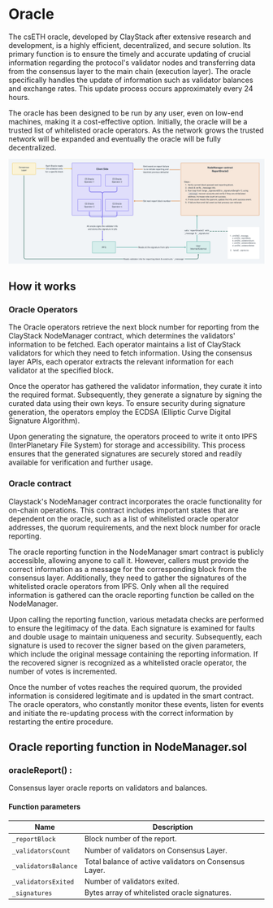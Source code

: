 # Oracle

The csETH oracle, developed by ClayStack after extensive research and development, is a highly efficient, decentralized, and secure solution. Its primary function is to ensure the timely and accurate updating of crucial information regarding the protocol's validator nodes and transferring data from the consensus layer to the main chain (execution layer). The oracle specifically handles the update of information such as validator balances and exchange rates. This update process occurs approximately every 24 hours.

The oracle has been designed to be run by any user, even on low-end machines, making it a cost-effective option. Initially, the oracle will be a trusted list of whitelisted oracle operators. As the network grows the trusted network will be expanded and eventually the oracle will be fully decentralized.

![oracle](../../.gitbook/assets/oracle.png)

## How it works

### Oracle Operators

The Oracle operators retrieve the next block number for reporting from the ClayStack NodeManager contract, which determines the validators' information to be fetched. Each operator maintains a list of ClayStack validators for which they need to fetch information. Using the consensus layer APIs, each operator extracts the relevant information for each validator at the specified block.

Once the operator has gathered the validator information, they curate it into the required format. Subsequently, they generate a signature by signing the curated data using their own keys. To ensure security during signature generation, the operators employ the ECDSA (Elliptic Curve Digital Signature Algorithm).

Upon generating the signature, the operators proceed to write it onto IPFS (InterPlanetary File System) for storage and accessibility. This process ensures that the generated signatures are securely stored and readily available for verification and further usage.

### Oracle contract

Claystack's NodeManager contract incorporates the oracle functionality for on-chain operations. This contract includes important states that are dependent on the oracle, such as a list of whitelisted oracle operator addresses, the quorum requirements, and the next block number for oracle reporting.

The oracle reporting function in the NodeManager smart contract is publicly accessible, allowing anyone to call it. However, callers must provide the correct information as a message for the corresponding block from the consensus layer. Additionally, they need to gather the signatures of the whitelisted oracle operators from IPFS. Only when all the required information is gathered can the oracle reporting function be called on the NodeManager.

Upon calling the reporting function, various metadata checks are performed to ensure the legitimacy of the data. Each signature is examined for faults and double usage to maintain uniqueness and security. Subsequently, each signature is used to recover the signer based on the given parameters, which include the original message containing the reporting information. If the recovered signer is recognized as a whitelisted oracle operator, the number of votes is incremented.

Once the number of votes reaches the required quorum, the provided information is considered legitimate and is updated in the smart contract. The oracle operators, who constantly monitor these events, listen for events and initiate the re-updating process with the correct information by restarting the entire procedure.

## Oracle reporting function in NodeManager.sol

### oracleReport() :

Consensus layer oracle reports on validators and balances.

#### Function parameters

| Name                 | Description                                            |
| -------------------- | ------------------------------------------------------ |
| `_reportBlock`       | Block number of the report.                            |
| `_validatorsCount`   | Number of validators on Consensus Layer.               |
| `_validatorsBalance` | Total balance of active validators on Consensus Layer. |
| `_validatorsExited`  | Number of validators exited.                           |
| `_signatures`        | Bytes array of whitelisted oracle signatures.          |
